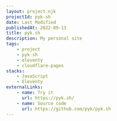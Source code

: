 ```yaml
---
layout: project.njk
projectId: pyk-sh
date: Last Modified
publishedAt: 2022-09-13
title: pyk.sh
description: My personal site
tags:
    - project
    - pyk-sh
    - eleventy
    - cloudflare-pages
stacks:
    - JavaScript
    - Eleventy
externalLinks:
    - name: Try it
      url: https://pyk.sh/
    - name: Source code
      url: https://github.com/pyk/pyk.sh
---
```

